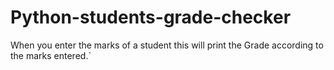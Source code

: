 # Python-students-grade-checker
When you enter the marks of a student this will print the Grade according to the marks entered.`
